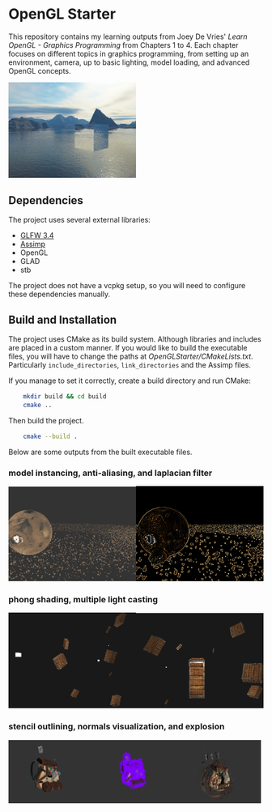 # OpenGL Starter
This repository contains my learning outputs from Joey De Vries' _Learn OpenGL - Graphics Programming_ from Chapters 1 to 4. Each chapter focuses on different topics in graphics programming, from setting up an environment, camera, up to basic lighting, model loading, and advanced OpenGL concepts.

<img src="/saved/cube_mapping.PNG" alt="Cube Mapping Example" style="width: 50%"> 

## Dependencies
The project uses several external libraries:
- [GLFW 3.4](https://www.glfw.org/)
- [Assimp](https://github.com/assimp/assimp)
- OpenGL
- GLAD
- stb

The project does not have a vcpkg setup, so you will need to configure these dependencies manually.

## Build and Installation
The project uses CMake as its build system. Although libraries and includes are placed in a custom manner. If you would like to build the executable files, you will have to change the paths at _OpenGLStarter/CMakeLists.txt_. Particularly `include_directories`, `link_directories` and the Assimp files.

If you manage to set it correctly, create a build directory and run CMake:
``` bash
    mkdir build && cd build
    cmake ..
```
Then build the project.
``` bash
    cmake --build .
```
Below are some outputs from the built executable files.

### model instancing, anti-aliasing, and laplacian filter
<img src="/saved/asteroid_belt.PNG" alt="" style="width: 50%"><img src="/saved/outlines.PNG" alt="" style="width: 50%"> 

### phong shading, multiple light casting
<img src="/saved/light_casting.PNG" alt="" style="width: 50%"><img src="/saved/spot_light.PNG" alt="" style="width: 50%">  

### stencil outlining, normals visualization, and explosion 
<img src="/saved/model_loading.PNG" alt="" style="width: 33%"><img src="/saved/normals.PNG" alt="" style="width: 33%"><img src="/saved/model_explosion.PNG" alt="" style="width: 33%">

